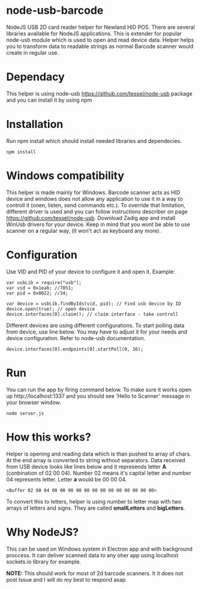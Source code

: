 # node-usb-barcode
NodeJS USB 2D card reader helper for Newland HID POS. There are several libraries available for NodeJS applications.
This is extender for popular node-usb module which is used to open and read device data.
Helper helps you to transform data to readable strings as normal Barcode scanner would create in regular use.

# Dependacy

This helper is using node-usb https://github.com/tessel/node-usb package and you can install it by using npm 

# Installation
Run npm install which should install needed libraries and dependecies. 

    npm install

# Windows compatibility

This helper is made mainly for Windows. Barcode scanner acts as HID device and windows does not allow any application to use it in a way to controll it (onen, listen, send commands etc.). To override that limitation, different driver is used and you can follow instructions describer on page https://github.com/tessel/node-usb. Download Zadig app and install WinUsb drivers for your device. Keep in mind that you wont be able to use scanner on a regular way, (it won't act as keyboard any more).

# Configuration 

Use VID and PID of your device to configure it and open it. Example:

    var usbLib = require("usb");
    var vid = 0x1eab; //7851;
    var pid = 0x0022; //34;

    var device = usbLib.findByIds(vid, pid); // Find usb device by ID
    device.open(true); // open device
    device.interfaces[0].claim(); // claim interface - take controll

Different devices are using different configurations. To start polling data from device, use line below. You may have to adjust it for your needs and device configuration. Refer to node-usb documentation.

    device.interfaces[0].endpoints[0].startPoll(0, 16);

# Run
You can run the app by firing command below. To make sure it works open up http://localhost:1337 and you should see 'Hello to Scanner' message in your browser window. 

    node server.js

# How this works?

Helper is opening and reading data which is than pushed to array of chars. At the end array is converted to string without separators.
Data received from USB device looks like lines below and it represends letter **A**  (conbination of 02 00 04). Number 02 means it's capital letter and number 04 represents letter. Letter **a** would be 00 00 04.

    <Buffer 02 00 04 00 00 00 00 00 00 00 00 00 00 00 00 00>

To convert this to letters, helper is using number to letter map with two arrays of letters and signs. They are called **smallLetters** and **bigLetters**.


# Why NodeJS?

This can be used on Windows system in Electron app and with background proccess. It can deliver scanned data to any oher app using localhost sockets.io library for example.


**NOTE:** This should work for most of 2d barcode scanners. It it does not post Issue and I will do my best to respond asap.
    
